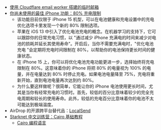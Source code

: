 - [使用 Cloudflare email worker 搭建的临时邮箱](https://github.com/akazwz/smail)
- [你尚未使用的最佳 iPhone 功能：80% 充电限制](https://apple.news/AIzvWSbpGSh-6g68bEaOvnw)
	- 该功能目前仅限于 iPhone 15 机型，可以在电池健康和充电设置中的充电优化选项卡里发现一个新的 80% 限制选项。
	- 苹果在 iOS 13 中引入了优化电池充电的概念。在机器学习的支持下，它可以跟踪你的日常充电习惯，以 "通过减少 iPhone 充满电的时间来减少对电池的损耗并延长其使用寿命"。开启后，当你不需要充满电时，"优化电池充电 "会定期将充电时间限制在 80%，以帮助你的电池保持更长时间的健康状态。
	- 在 iPhone 15 上，你可以将优化电池充电功能更进一步，选择始终将充电限制在 80%。这意味着你的 iPhone 将把 80% 的电量视为 100% 的电量，并在电量达到 80% 时停止充电。如果电池电量降至 75%，充电将重新开始，直到电池电量再次达到约 80%。
	- 为什么要这样做呢？很简单，它能让你的 iPhone 电池使用更长时间，尤其是当你有经常充电的习惯时。首先，较低的百分比意味着较少的完全充电周期和较长的使用寿命。此外，较低的充电百分比意味着你的电池不太可能达到极端温度。
- AirDrop 的开源跨平台替代品：[LocalSend](https://github.com/localsend/localsend)
- [Starknet 中文训练营：Cairo 基础教程](https://github.com/0xNezha/CairoTutorials_CN)
	- [Cairo 编程语言](https://book.cairo-lang.org/zh-cn/title-page.html)